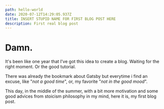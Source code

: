 ```yaml
---
path: hello-world
date: 2020-07-12T14:29:05.937Z
title: INSERT STUPID NAME FOR FIRST BLOG POST HERE
description: First real blog post
---
```

# Damn.

It's been like one year that I've got this idea to create a blog. Waiting for the right moment. Or the good tutorial.

There was already the bookmark about Gatsby but everytime i find an excuse, like "*not a good time*", or, my favorite "*not in the good mood*".   

This day, in the middle of the summer, with a bit more motivation and some good advices from stoicism philosophy in my mind, here it is, my first blog post.

